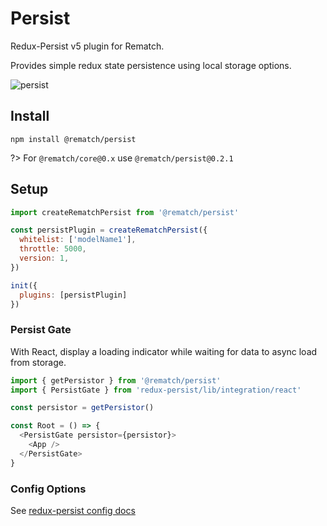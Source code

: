 # Persist

Redux-Persist v5 plugin for Rematch.

Provides simple redux state persistence using local storage options.

![persist](https://user-images.githubusercontent.com/4660659/33304219-67bd1dc6-d3bc-11e7-8159-a05d65c170bf.gif)

## Install

```text
npm install @rematch/persist
```

?> For `@rematch/core@0.x` use `@rematch/persist@0.2.1`

## Setup

```javascript
import createRematchPersist from '@rematch/persist'

const persistPlugin = createRematchPersist({
  whitelist: ['modelName1'],
  throttle: 5000,
  version: 1,
})

init({
  plugins: [persistPlugin]
})
```

### Persist Gate

With React, display a loading indicator while waiting for data to async load from storage.

```javascript
import { getPersistor } from '@rematch/persist'
import { PersistGate } from 'redux-persist/lib/integration/react'

const persistor = getPersistor()

const Root = () => {
  <PersistGate persistor={persistor}>
    <App />
  </PersistGate>
}
```

### Config Options

See [redux-persist config docs](https://github.com/rt2zz/redux-persist/blob/master/docs/api.md#type-persistconfig)

